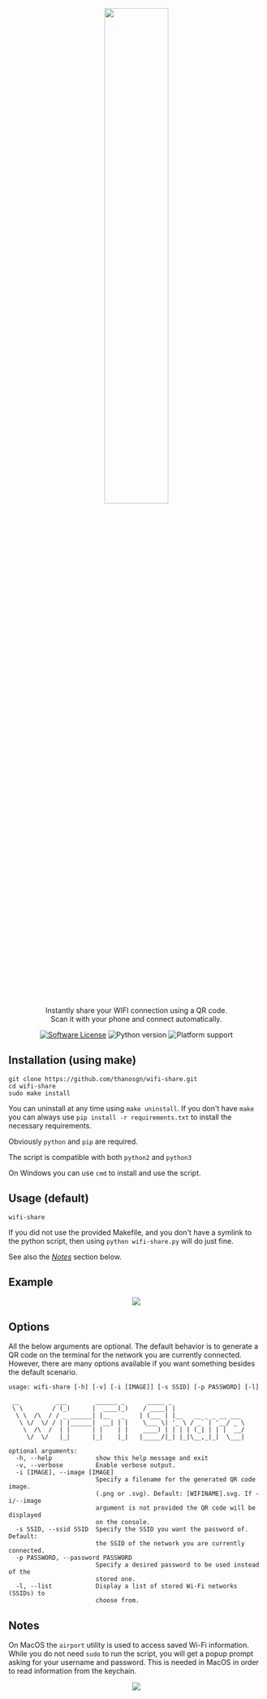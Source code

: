 <p align="center">
    <img src="https://github.com/thanosgn/wifi-share/blob/master/logos/LOGOTYPE_H.svg" height="50%" width="50%">
    <p align="center">Instantly share your WIFI connection using a QR code. <br>
    Scan it with your phone and connect automatically.</p>
    <p align="center">
        <a href="/LICENSE"><img alt="Software License" src="https://img.shields.io/badge/license-MIT-brightgreen.svg"></a>
        <img alt="Python version" src="https://img.shields.io/badge/python-2 %7C 3-blue.svg">
        <img alt="Platform support" src="https://img.shields.io/badge/platform-linux%20|%20windows%20|%20macos-lightgrey.svg">
    </p>
</p>


## Installation (using make)
```
git clone https://github.com/thanosgn/wifi-share.git
cd wifi-share
sudo make install
```
You can uninstall at any time using `make uninstall`.
If you don't have `make` you can always use `pip install -r requirements.txt` to install the necessary requirements.

Obviously `python` and `pip` are required.

The script is compatible with both `python2` and `python3`

On Windows you can use `cmd` to install and use the script.

## Usage (default)
```
wifi-share
```

If you did not use the provided Makefile, and you don't have a symlink to the python script, then using `python wifi-share.py` will do just fine.

See also the [_Notes_](#notes) section below.

## Example
<p align="center">
  <img src="https://thanosgn.github.io/assets/wifi-share-example.png">
</p>

## Options
All the below arguments are optional.
The default behavior is to generate a QR code on the terminal for the network you are currently connected.
However, there are many options available if you want something besides the default scenario.
```
usage: wifi-share [-h] [-v] [-i [IMAGE]] [-s SSID] [-p PASSWORD] [-l]

 __          ___        ______ _      _____ _
 \ \        / (_)      |  ____(_)    / ____| |
  \ \  /\  / / _ ______| |__   _    | (___ | |__   __ _ _ __ ___
   \ \/  \/ / | |______|  __| | |    \___ \| '_ \ / _` | '__/ _ \
    \  /\  /  | |      | |    | |    ____) | | | | (_| | | |  __/
     \/  \/   |_|      |_|    |_|   |_____/|_| |_|\__,_|_|  \___|

optional arguments:
  -h, --help            show this help message and exit
  -v, --verbose         Enable verbose output.
  -i [IMAGE], --image [IMAGE]
                        Specify a filename for the generated QR code image.
                        (.png or .svg). Default: [WIFINAME].svg. If -i/--image
                        argument is not provided the QR code will be displayed
                        on the console.
  -s SSID, --ssid SSID  Specify the SSID you want the password of. Default:
                        the SSID of the network you are currently connected.
  -p PASSWORD, --password PASSWORD
                        Specify a desired password to be used instead of the
                        stored one.
  -l, --list            Display a list of stored Wi-Fi networks (SSIDs) to
                        choose from.

```

## Notes

On MacOS the `airport` utility is used to access saved Wi-Fi information. While you do not need `sudo` to run the script, you will get a popup prompt asking for your username and password. This is needed in MacOS in order to read information from the keychain.
<p align="center">
  <img src="https://thanosgn.github.io/assets/macos-prompt.png">
</p>
